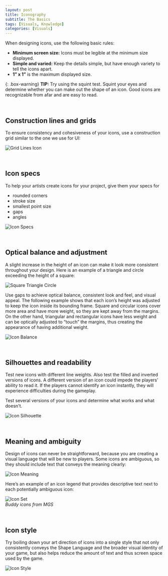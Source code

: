 ```yaml
---
layout: post
title: Iconography
subtitle: The Basics
tags: [Visuals, Knowledge]
categories: [Visuals]
---
```


When designing icons, use the following basic rules:
- **Minimum screen size:** Icons must be legible at the minimum size displayed.
- **Simple and varied:** Keep the details simple, but have enough variety to tell the icons apart. 
- **1” x 1”** is the maximum displayed size.


{: .box-warning}
**TIP:** Try using the squint test. Squint your eyes and determine whether you can make out the shape of an icon. Good icons are recognizable from afar and are easy to read. 

<br>

## Construction lines and grids
To ensure consistency and cohesiveness of your icons, use a construction grid similar to the one we use for UI:

![Grid Lines Icon](/privatebebomalaka/img/Icon_Creation.jpg)

<br>

## Icon specs
To help your artists create icons for your project, give them your specs for
- rounded corners
- stroke size
- smallest point size
- gaps
- angles

![Icon Specs](/privatebebomalaka/img/Icon_Specs.png)

<br>

## Optical balance and adjustment
A slight increase in the height of an icon can make it look more consistent throughout your design. Here is an example of a triangle and circle exceeding the height of a square:

![Square Triangle Circle](/privatebebomalaka/img/Icon_Height.png)

Use gaps to achieve optical balance, consistent look and feel, and visual appeal. The following example shows that each icon’s height was adjusted to keep the icon inside its bounding frame. Square and circular icons cover more area and have more weight, so they are kept away from the margins. On the other hand, triangular and rectangular icons have less weight and can be optically adjusted to “touch” the margins, thus creating the appearance of having additional weight.

![Icon Balance](/privatebebomalaka/img/Icon_Balance.gif)

<br>

## Silhouettes and readability
Test new icons with different line weights. Also test the filled and inverted versions of icons. A different version of an icon could impede the players’ ability to read it. If the players cannot identify an icon instantly, they will experience difficulties during the gameplay.

Test several versions of your icons and determine what works and what doesn't.

![Icon Silhouette](/privatebebomalaka/img/Icon_Silhouette.png)

<br>

## Meaning and ambiguity
Design of icons can never be straightforward, because you are creating a visual language that will be new to players. Some icons are ambiguous, so they should include text that conveys the meaning clearly:

![Icon Meaning](/privatebebomalaka/img/Icon_Meaning.jpg)

Here’s an example of an icon legend that provides descriptive text next to each potentially ambiguous icon:

![Icon Set](/privatebebomalaka/img/Icon_Set.jpg)  
_Buddy icons from MGS_

<br>

## Icon style 
Try boiling down your art direction of icons into a single style that not only consistently conveys the Shape Language and the broader visual identity of your game, but also helps reduce the amount of text and thus screen space used by the game.

![Icon Style](/privatebebomalaka/img/Icon_Style.jpg)

<br>
